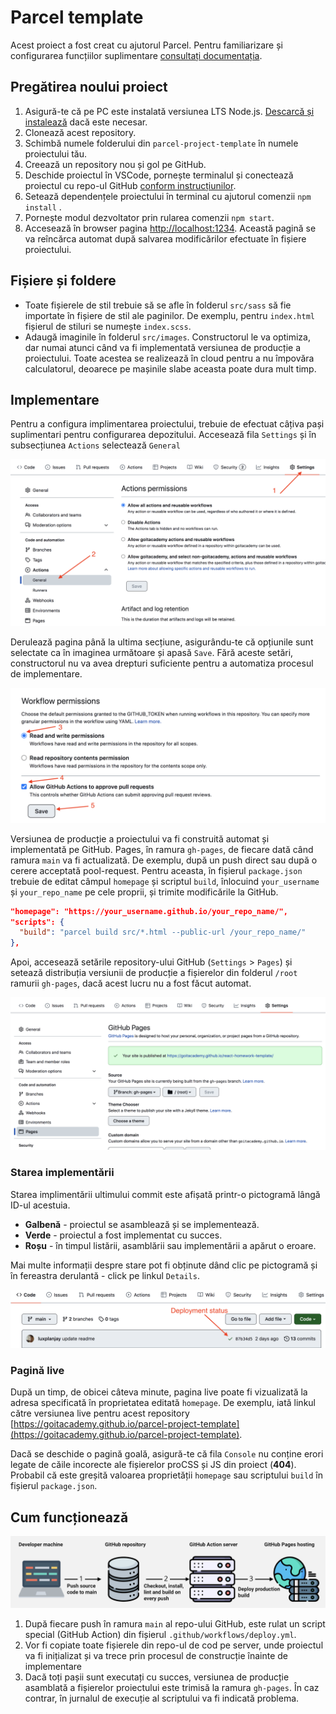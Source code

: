 # Parcel template

Acest proiect a fost creat cu ajutorul Parcel. Pentru familiarizare și configurarea funcțiilor suplimentare [consultați documentația](https://parceljs.org/).

## Pregătirea noului proiect

1. Asigură-te că pe PC este instalată versiunea LTS Node.js.
   [Descarcă și instalează](https://nodejs.org/en/) dacă este necesar.
2. Clonează acest repository.
3. Schimbă numele folderului din `parcel-project-template` în numele proiectului tău.
4. Creează un repository nou și gol pe GitHub.
5. Deschide proiectul în VSCode, pornește terminalul și conectează proiectul cu repo-ul GitHub
   [conform instrucțiunilor](https://docs.github.com/en/get-started/getting-started-with-git/managing-remote-repositories#changing-a-remote-repositorys-url).
6. Setează dependențele proiectului în terminal cu ajutorul comenzii `npm install` .
7. Pornește modul dezvoltator prin rularea comenzii `npm start`.
8. Accesează  în browser pagina  [http://localhost:1234](http://localhost:1234).
   Această pagină se va reîncărca automat după salvarea modificărilor efectuate în fișiere proiectului.

## Fișiere și foldere

- Toate fișierele de stil trebuie să se afle în folderul `src/sass` să fie importate în fișiere de stil ale paginilor. De exemplu, pentru `index.html` fișierul de stiluri se numește
  `index.scss`.
- Adaugă imaginile în folderul `src/images`. Constructorul le va optimiza, dar numai atunci când va fi implementată versiunea de producție a proiectului. Toate acestea se realizează în cloud pentru a nu împovăra calculatorul, deoarece pe mașinile slabe aceasta poate dura mult timp. 

## Implementare
Pentru a configura implimentarea proiectului, trebuie de efectuat câțiva pași suplimentari pentru configurarea depozitului. Accesează fila `Settings` și în subsecțiunea `Actions` selectează `General`

![GitHub actions settings](./assets/actions-config-step-1.png)

Derulează pagina până la ultima secțiune, asigurându-te că opțiunile sunt selectate ca în imaginea următoare și apasă `Save`. Fără aceste setări, constructorul nu va avea drepturi suficiente pentru a automatiza procesul de implementare.

![GitHub actions settings](./assets/actions-config-step-2.png)

Versiunea de producție a proiectului va fi construită automat și implementată pe GitHub. Pages, în ramura `gh-pages`, de fiecare dată când ramura `main` va fi actualizată. De exemplu,
după un push direct sau după o cerere acceptată pool-request. Pentru aceasta, în fișierul
`package.json` trebuie de editat câmpul `homepage` și scriptul `build`, înlocuind
`your_username` și `your_repo_name` pe cele proprii, și trimite modificările la GitHub.

```json
"homepage": "https://your_username.github.io/your_repo_name/",
"scripts": {
  "build": "parcel build src/*.html --public-url /your_repo_name/"
},
```

Apoi, accesează setările repository-ului GitHub (`Settings` > `Pages`) și setează distribuția versiunii de producție a fișierelor din folderul `/root` ramurii `gh-pages`, dacă acest lucru nu a fost făcut automat.

![GitHub Pages settings](./assets/repo-settings.png)

### Starea implementării

Starea implimentării ultimului commit este afișată printr-o pictogramă lângă ID-ul acestuia.

- **Galbenă** - proiectul se asamblează și se implementează.
- **Verde** - proiectul a fost implementat cu succes.
- **Roșu** - în timpul listării, asamblării sau implementării a apărut o eroare.

Mai multe informații despre stare pot fi obținute dând clic pe pictogramă și în fereastra derulantă - click pe linkul  `Details`.

![Deployment status](./assets/status.png)

### Pagină live

După un timp, de obicei câteva minute, pagina live poate fi vizualizată la adresa specificată în proprietatea editată `homepage`. De exemplu, iată linkul către versiunea live pentru acest repository
[https://goitacademy.github.io/parcel-project-template](https://goitacademy.github.io/parcel-project-template).

Dacă se deschide o pagină goală, asigură-te că fila `Console` nu conține erori legate de căile incorecte ale fișierelor proCSS și JS din proiect (**404**). Probabil că este greșită valoarea proprietății `homepage` sau scriptului `build` în fișierul `package.json`.

## Cum funcționează

![How it works](./assets/how-it-works.png)

1. După fiecare push în ramura `main` al repo-ului GitHub, este rulat un script special (GitHub Action) din fișierul `.github/workflows/deploy.yml`.
2. Vor fi copiate toate fișierele din repo-ul de cod pe server, unde proiectul va fi inițializat și va trece prin procesul de construcție înainte de implementare
3. Dacă toți pașii sunt executați cu succes, versiunea de producție asamblată a fișierelor proiectului este trimisă la ramura `gh-pages`. În caz contrar, în jurnalul de execuție al scriptului va fi indicată problema.

